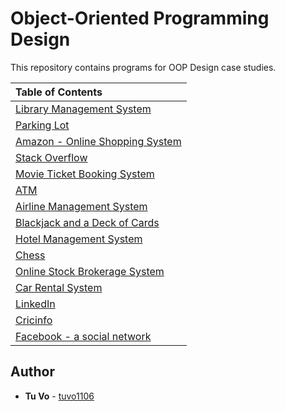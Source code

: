 # Object-Oriented Programming Design

This repository contains programs for OOP Design case studies.
  
| Table of Contents                                    | 
| :----------------------------------------------------| 
| [Library Management System](./library)               | 
| [Parking Lot](./parking_lot)                         | 
| [Amazon - Online Shopping System](./online_shopping) |
| [Stack Overflow](./stack_overflow)                   | 
| [Movie Ticket Booking System](./movie_ticket)        |
| [ATM](./atm)                                         |
| [Airline Management System](./airline)               |
| [Blackjack and a Deck of Cards](./blackjack)         |
| [Hotel Management System](./)                        |
| [Chess](./)                                          |
| [Online Stock Brokerage System](./)                  |
| [Car Rental System](./)                              |
| [LinkedIn](./)                                       |
| [Cricinfo](./)                                       |
| [Facebook - a social network](./)                    |


## Author

- **Tu Vo** - [tuvo1106](https://github.com/tuvo1106)

